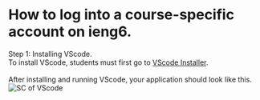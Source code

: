 # How to log into a course-specific account on ieng6.<br/>
Step 1: Installing VScode.<br/>
To install VScode, students must first go to [VScode Installer](https://code.visualstudio.com/).<br/> <br/>
After installing and running VScode, your application should look like this.
![SC of VScode](https://user-images.githubusercontent.com/114313685/193160564-fd903885-78fe-480b-b297-de2585290972.png) <br/>


